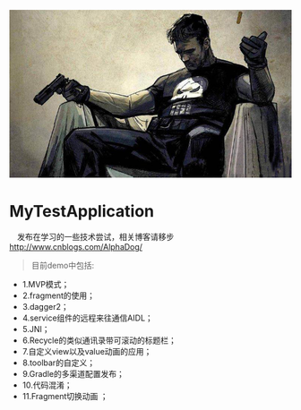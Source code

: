 ![img](https://github.com/DarkPointK/MyTestApplication/blob/master/img/IMG_0101.JPG "img")<br/>
# MyTestApplication
&ensp;&ensp;发布在学习的一些技术尝试，相关博客请移步 http://www.cnblogs.com/AlphaDog/<br/>
> 目前demo中包括:<br/>
* 1.MVP模式；
* 2.fragment的使用；
* 3.dagger2；
* 4.service组件的远程来往通信AIDL；
* 5.JNI；
* 6.Recycle的类似通讯录带可滚动的标题栏；
* 7.自定义view以及value动画的应用；
* 8.toolbar的自定义；
* 9.Gradle的多渠道配置发布；
* 10.代码混淆；
* 11.Fragment切换动画 ；
